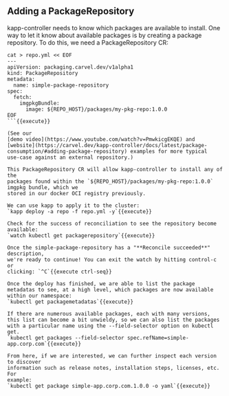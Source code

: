 ## Adding a PackageRepository

kapp-controller needs to know which packages are available to install.
One way to let it know about available packages is by creating a package repository.
To do this, we need a PackageRepository CR:

```
cat > repo.yml << EOF
---
apiVersion: packaging.carvel.dev/v1alpha1
kind: PackageRepository
metadata:
  name: simple-package-repository
spec:
  fetch:
    imgpkgBundle:
      image: ${REPO_HOST}/packages/my-pkg-repo:1.0.0
EOF
```{{execute}}

(See our
[demo video](https://www.youtube.com/watch?v=PmwkicgEKQE) and [website](https://carvel.dev/kapp-controller/docs/latest/package-consumption/#adding-package-repository) examples for more typical
use-case against an external repository.)

This PackageRepository CR will allow kapp-controller to install any of the
packages found within the `${REPO_HOST}/packages/my-pkg-repo:1.0.0` imgpkg bundle, which we
stored in our docker OCI registry previously.

We can use kapp to apply it to the cluster:
`kapp deploy -a repo -f repo.yml -y`{{execute}}

Check for the success of reconciliation to see the repository become available:
`watch kubectl get packagerepository`{{execute}}

Once the simple-package-repository has a "**Reconcile succeeded**" description,
we're ready to continue! You can exit the watch by hitting control-c or
clicking: `^C`{{execute ctrl-seq}}

Once the deploy has finished, we are able to list the package metadatas to see, at a high level, which packages are now available within our namespace:
`kubectl get packagemetadatas`{{execute}}

If there are numerous available packages, each with many versions, this list can become a bit unwieldy, so we can also list the packages with a particular name using the --field-selector option on kubectl get.
`kubectl get packages --field-selector spec.refName=simple-app.corp.com`{{execute}}

From here, if we are interested, we can further inspect each version to discover
information such as release notes, installation steps, licenses, etc. For
example:
`kubectl get package simple-app.corp.com.1.0.0 -o yaml`{{execute}}


